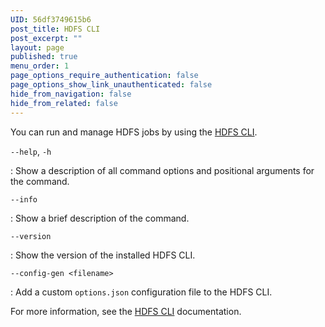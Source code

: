 ```yaml
---
UID: 56df3749615b6
post_title: HDFS CLI
post_excerpt: ""
layout: page
published: true
menu_order: 1
page_options_require_authentication: false
page_options_show_link_unauthenticated: false
hide_from_navigation: false
hide_from_related: false
---
```

You can run and manage HDFS jobs by using the [HDFS CLI][1].

`--help`, `-h`

:   Show a description of all command options and positional arguments for the command.

`--info`

:   Show a brief description of the command.

`--version`

:   Show the version of the installed HDFS CLI.

`--config-gen <filename>`

:   Add a custom `options.json` configuration file to the HDFS CLI.

For more information, see the [HDFS CLI][1] documentation.

 [1]: https://github.com/mesosphere/dcos-hdfs